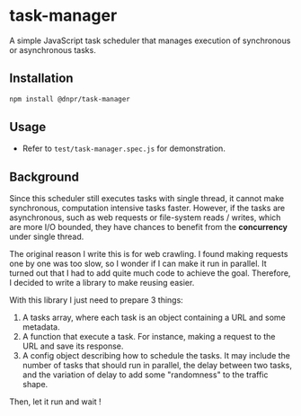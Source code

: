 # task-manager

A simple JavaScript task scheduler that manages execution of synchronous or asynchronous tasks.

## Installation

```bash
npm install @dnpr/task-manager
```

## Usage

* Refer to `test/task-manager.spec.js` for demonstration.

## Background

Since this scheduler still executes tasks with single thread, it cannot make synchronous, computation intensive tasks faster. However, if the tasks are asynchronous, such as web requests or file-system reads / writes, which are more I/O bounded, they have chances to benefit from the **concurrency** under single thread.

The original reason I write this is for web crawling. I found making requests one by one was too slow, so I wonder if I can make it run in parallel. It turned out that I had to add quite much code to achieve the goal. Therefore, I decided to write a library to make reusing easier.

With this library I just need to prepare 3 things:

1. A tasks array, where each task is an object containing a URL and some metadata.
2. A function that execute a task. For instance, making a request to the URL and save its response.
3. A config object describing how to schedule the tasks. It may include the number of tasks that should run in parallel, the delay between two tasks, and the variation of delay to add some "randomness" to the traffic shape.

Then, let it run and wait !
